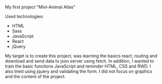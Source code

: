 My first project "Mini-Animal Atlas"

Used technologies:
- HTML
- Sass
- JavaScript
- React
- jQuery

My target is to create this project, was learning the basics react, routing and download and send data to json server using fetch.
In addition, I wanted to train the basic functions JavaScript and reminder HTML, CSS and RWD.
I also tried using jquery and validating the form.
I did not focus on graphics and the content of the project.
